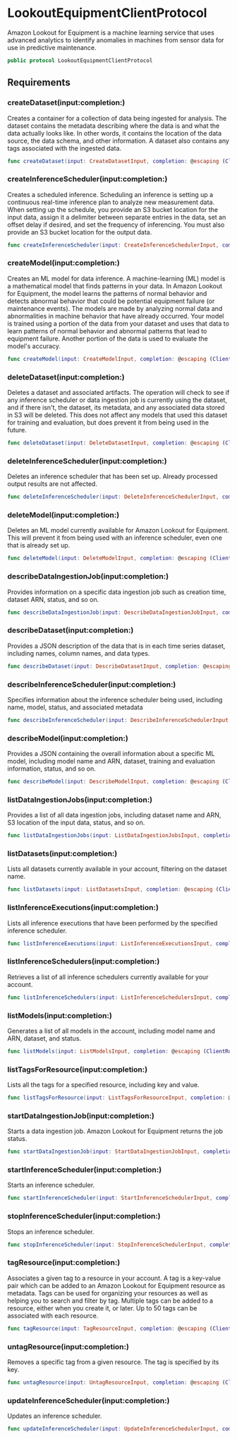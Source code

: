 # LookoutEquipmentClientProtocol

Amazon Lookout for Equipment is a machine learning service that uses advanced analytics to identify
anomalies in machines from sensor data for use in predictive maintenance.

``` swift
public protocol LookoutEquipmentClientProtocol 
```

## Requirements

### createDataset(input:​completion:​)

Creates a container for a collection of data being ingested for analysis. The dataset
contains the metadata describing where the data is and what the data actually looks like.
In other words, it contains the location of the data source, the data schema, and other
information. A dataset also contains any tags associated with the ingested data.

``` swift
func createDataset(input: CreateDatasetInput, completion: @escaping (ClientRuntime.SdkResult<CreateDatasetOutputResponse, CreateDatasetOutputError>) -> Void)
```

### createInferenceScheduler(input:​completion:​)

Creates a scheduled inference. Scheduling an inference is setting up a continuous
real-time inference plan to analyze new measurement data. When setting up the schedule, you
provide an S3 bucket location for the input data, assign it a delimiter between separate
entries in the data, set an offset delay if desired, and set the frequency of inferencing.
You must also provide an S3 bucket location for the output data.

``` swift
func createInferenceScheduler(input: CreateInferenceSchedulerInput, completion: @escaping (ClientRuntime.SdkResult<CreateInferenceSchedulerOutputResponse, CreateInferenceSchedulerOutputError>) -> Void)
```

### createModel(input:​completion:​)

Creates an ML model for data inference.
A machine-learning (ML) model is a mathematical model that finds patterns in your data.
In Amazon Lookout for Equipment, the model learns the patterns of normal behavior and detects abnormal
behavior that could be potential equipment failure (or maintenance events). The models are
made by analyzing normal data and abnormalities in machine behavior that have already
occurred.
Your model is trained using a portion of the data from your dataset and uses that data
to learn patterns of normal behavior and abnormal patterns that lead to equipment failure.
Another portion of the data is used to evaluate the model's accuracy.

``` swift
func createModel(input: CreateModelInput, completion: @escaping (ClientRuntime.SdkResult<CreateModelOutputResponse, CreateModelOutputError>) -> Void)
```

### deleteDataset(input:​completion:​)

Deletes a dataset and associated artifacts. The operation will check to see if any
inference scheduler or data ingestion job is currently using the dataset, and if there
isn't, the dataset, its metadata, and any associated data stored in S3 will be deleted.
This does not affect any models that used this dataset for training and evaluation, but
does prevent it from being used in the future.

``` swift
func deleteDataset(input: DeleteDatasetInput, completion: @escaping (ClientRuntime.SdkResult<DeleteDatasetOutputResponse, DeleteDatasetOutputError>) -> Void)
```

### deleteInferenceScheduler(input:​completion:​)

Deletes an inference scheduler that has been set up. Already processed output results
are not affected.

``` swift
func deleteInferenceScheduler(input: DeleteInferenceSchedulerInput, completion: @escaping (ClientRuntime.SdkResult<DeleteInferenceSchedulerOutputResponse, DeleteInferenceSchedulerOutputError>) -> Void)
```

### deleteModel(input:​completion:​)

Deletes an ML model currently available for Amazon Lookout for Equipment. This will prevent it from
being used with an inference scheduler, even one that is already set up.

``` swift
func deleteModel(input: DeleteModelInput, completion: @escaping (ClientRuntime.SdkResult<DeleteModelOutputResponse, DeleteModelOutputError>) -> Void)
```

### describeDataIngestionJob(input:​completion:​)

Provides information on a specific data ingestion job such as creation time, dataset
ARN, status, and so on.

``` swift
func describeDataIngestionJob(input: DescribeDataIngestionJobInput, completion: @escaping (ClientRuntime.SdkResult<DescribeDataIngestionJobOutputResponse, DescribeDataIngestionJobOutputError>) -> Void)
```

### describeDataset(input:​completion:​)

Provides a JSON description of the data that is in each time series dataset, including names, column names, and data types.

``` swift
func describeDataset(input: DescribeDatasetInput, completion: @escaping (ClientRuntime.SdkResult<DescribeDatasetOutputResponse, DescribeDatasetOutputError>) -> Void)
```

### describeInferenceScheduler(input:​completion:​)

Specifies information about the inference scheduler being used, including name, model,
status, and associated metadata

``` swift
func describeInferenceScheduler(input: DescribeInferenceSchedulerInput, completion: @escaping (ClientRuntime.SdkResult<DescribeInferenceSchedulerOutputResponse, DescribeInferenceSchedulerOutputError>) -> Void)
```

### describeModel(input:​completion:​)

Provides a JSON containing the overall information about a specific ML model, including model name and ARN,
dataset, training and evaluation information, status, and so on.

``` swift
func describeModel(input: DescribeModelInput, completion: @escaping (ClientRuntime.SdkResult<DescribeModelOutputResponse, DescribeModelOutputError>) -> Void)
```

### listDataIngestionJobs(input:​completion:​)

Provides a list of all data ingestion jobs, including dataset name and ARN, S3 location
of the input data, status, and so on.

``` swift
func listDataIngestionJobs(input: ListDataIngestionJobsInput, completion: @escaping (ClientRuntime.SdkResult<ListDataIngestionJobsOutputResponse, ListDataIngestionJobsOutputError>) -> Void)
```

### listDatasets(input:​completion:​)

Lists all datasets currently available in your account, filtering on the dataset name.

``` swift
func listDatasets(input: ListDatasetsInput, completion: @escaping (ClientRuntime.SdkResult<ListDatasetsOutputResponse, ListDatasetsOutputError>) -> Void)
```

### listInferenceExecutions(input:​completion:​)

Lists all inference executions that have been performed by the specified inference
scheduler.

``` swift
func listInferenceExecutions(input: ListInferenceExecutionsInput, completion: @escaping (ClientRuntime.SdkResult<ListInferenceExecutionsOutputResponse, ListInferenceExecutionsOutputError>) -> Void)
```

### listInferenceSchedulers(input:​completion:​)

Retrieves a list of all inference schedulers currently available for your account.

``` swift
func listInferenceSchedulers(input: ListInferenceSchedulersInput, completion: @escaping (ClientRuntime.SdkResult<ListInferenceSchedulersOutputResponse, ListInferenceSchedulersOutputError>) -> Void)
```

### listModels(input:​completion:​)

Generates a list of all models in the account, including model name and ARN, dataset,
and status.

``` swift
func listModels(input: ListModelsInput, completion: @escaping (ClientRuntime.SdkResult<ListModelsOutputResponse, ListModelsOutputError>) -> Void)
```

### listTagsForResource(input:​completion:​)

Lists all the tags for a specified resource, including key and value.

``` swift
func listTagsForResource(input: ListTagsForResourceInput, completion: @escaping (ClientRuntime.SdkResult<ListTagsForResourceOutputResponse, ListTagsForResourceOutputError>) -> Void)
```

### startDataIngestionJob(input:​completion:​)

Starts a data ingestion job. Amazon Lookout for Equipment returns the job status.

``` swift
func startDataIngestionJob(input: StartDataIngestionJobInput, completion: @escaping (ClientRuntime.SdkResult<StartDataIngestionJobOutputResponse, StartDataIngestionJobOutputError>) -> Void)
```

### startInferenceScheduler(input:​completion:​)

Starts an inference scheduler.

``` swift
func startInferenceScheduler(input: StartInferenceSchedulerInput, completion: @escaping (ClientRuntime.SdkResult<StartInferenceSchedulerOutputResponse, StartInferenceSchedulerOutputError>) -> Void)
```

### stopInferenceScheduler(input:​completion:​)

Stops an inference scheduler.

``` swift
func stopInferenceScheduler(input: StopInferenceSchedulerInput, completion: @escaping (ClientRuntime.SdkResult<StopInferenceSchedulerOutputResponse, StopInferenceSchedulerOutputError>) -> Void)
```

### tagResource(input:​completion:​)

Associates a given tag to a resource in your account. A tag is a key-value pair which
can be added to an Amazon Lookout for Equipment resource as metadata. Tags can be used for organizing your
resources as well as helping you to search and filter by tag. Multiple tags can be added to
a resource, either when you create it, or later. Up to 50 tags can be associated with each
resource.

``` swift
func tagResource(input: TagResourceInput, completion: @escaping (ClientRuntime.SdkResult<TagResourceOutputResponse, TagResourceOutputError>) -> Void)
```

### untagResource(input:​completion:​)

Removes a specific tag from a given resource. The tag is specified by its key.

``` swift
func untagResource(input: UntagResourceInput, completion: @escaping (ClientRuntime.SdkResult<UntagResourceOutputResponse, UntagResourceOutputError>) -> Void)
```

### updateInferenceScheduler(input:​completion:​)

Updates an inference scheduler.

``` swift
func updateInferenceScheduler(input: UpdateInferenceSchedulerInput, completion: @escaping (ClientRuntime.SdkResult<UpdateInferenceSchedulerOutputResponse, UpdateInferenceSchedulerOutputError>) -> Void)
```
